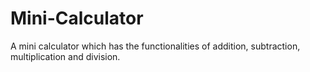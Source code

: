 # Mini-Calculator
A mini calculator which has the functionalities of addition, subtraction, multiplication and division.
